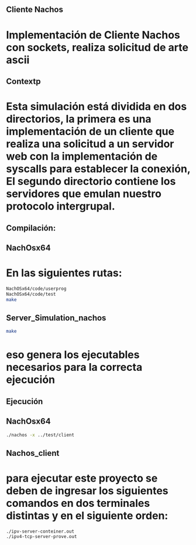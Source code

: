 ## Cliente Nachos  
# Implementación de Cliente Nachos con sockets, realiza solicitud de arte ascii

## Contextp
# Esta simulación está dividida en dos directorios, la primera es una implementación de un cliente que realiza una solicitud a un servidor web con la implementación de syscalls para establecer la conexión, El segundo directorio contiene los servidores que emulan nuestro protocolo intergrupal.

## Compilación:

## NachOsx64

# En las siguientes rutas:

```bash
NachOSx64/code/userprog
NachOSx64/code/test
make
```

## Server_Simulation_nachos

```bash
make
```

# eso genera los ejecutables necesarios para la correcta ejecución

## Ejecución

## NachOsx64

```bash
./nachos -x ../test/client
```




## Nachos_client

# para ejecutar este proyecto se deben de ingresar los siguientes comandos en dos terminales distintas y en el siguiente orden:

```
./ipv-server-conteiner.out
./ipv4-tcp-server-prove.out
```